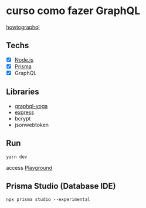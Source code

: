 # curso como fazer GraphQL
[howtographql](https://www.howtographql.com/)

## Techs
- [x] [Node.js](https://nodejs.org/en/)
- [x] [Prisma](https://www.prisma.io/)
- [x] GraphQL

## Libraries
- [graphql-yoga](https://github.com/prisma/graphql-yoga)
- [express](https://expressjs.com/)
- bcrypt
- jsonwebtoken

## Run
```
yarn dev
```

access [Playground](http://localhost:4000)

## Prisma Studio (Database IDE)
```
npx prisma studio --experimental
```